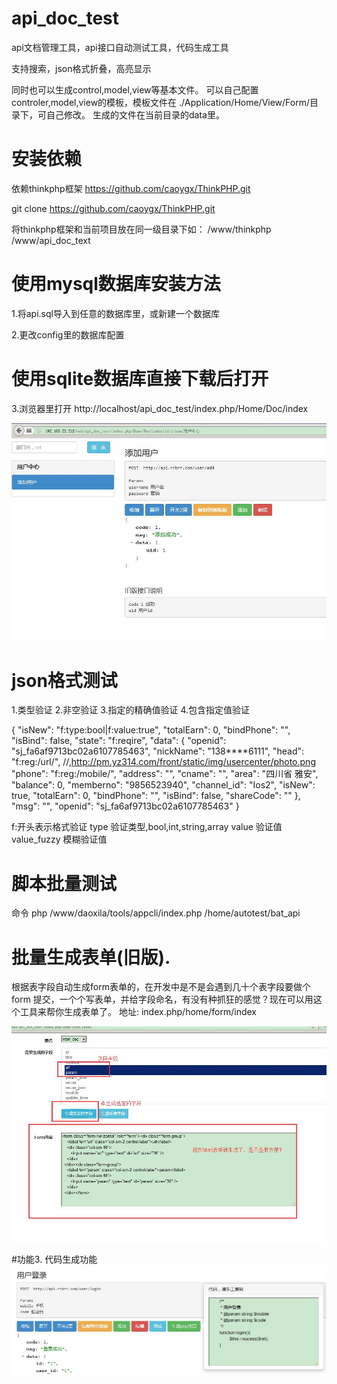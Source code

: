 # api_doc_test
api文档管理工具，api接口自动测试工具，代码生成工具

支持搜索，json格式折叠，高亮显示

同时也可以生成control,model,view等基本文件。
可以自己配置controler,model,view的模板，模板文件在 ./Application/Home/View/Form/目录下，可自己修改。
生成的文件在当前目录的data里。




# 安装依赖
依赖thinkphp框架  https://github.com/caoygx/ThinkPHP.git

git clone https://github.com/caoygx/ThinkPHP.git 

将thinkphp框架和当前项目放在同一级目录下如：
/www/thinkphp
/www/api_doc_text


# 使用mysql数据库安装方法

1.将api.sql导入到任意的数据库里，或新建一个数据库

2.更改config里的数据库配置

# 使用sqlite数据库直接下载后打开




3.浏览器里打开 http://localhost/api_doc_test/index.php/Home/Doc/index

![](https://github.com/caoygx/api_doc_test/blob/master/screenshot1.jpg)


# json格式测试
1.类型验证
2.非空验证
3.指定的精确值验证
4.包含指定值验证

{
    "isNew": "f:type:bool|f:value:true",
    "totalEarn": 0,
    "bindPhone": "",
    "isBind": false,
    "state": "f:reqire",
    "data": {
        "openid": "sj_fa6af9713bc02a6107785463",
        "nickName": "138****6111",
        "head": "f:reg:/url/", //,http://pm.yz314.com/front/static/img/usercenter/photo.png
        "phone": "f:reg:/mobile/",
        "address": "",
        "cname": "",
        "area": "四川省 雅安",
        "balance": 0,
        "memberno": "9856523940",
        "channel_id": "Ios2",
        "isNew": true,
        "totalEarn": 0,
        "bindPhone": "",
        "isBind": false,
        "shareCode": ""
    },
    "msg": "",
    "openid": "sj_fa6af9713bc02a6107785463"
}

f:开头表示格式验证
  type 验证类型,bool,int,string,array
  value 验证值
  value_fuzzy 模糊验证值



# 脚本批量测试
命令
php /www/daoxila/tools/appcli/index.php /home/autotest/bat_api







# 批量生成表单(旧版).
根据表字段自动生成form表单的，在开发中是不是会遇到几十个表字段要做个form 提交，一个个写表单，并给字段命名，有没有种抓狂的感觉？现在可以用这个工具来帮你生成表单了。
地址: index.php/home/form/index

![](https://github.com/caoygx/api_doc_test/blob/master/generate.jpg)




#功能3.
代码生成功能
![](https://github.com/caoygx/api_doc_test/blob/master/code_generate.jpg)


 
